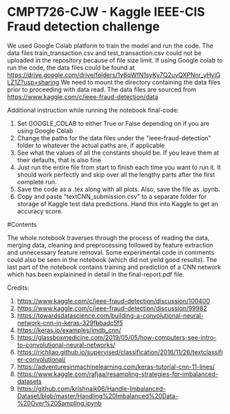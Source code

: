 # CMPT726-CJW - Kaggle IEEE-CIS Fraud detection challenge

We used Google Colab platform to train the model and run the code. The data files train_transaction.csv and test_transaction.csv could not be uploaded in the repository because of file size limit. 
If using Google colab to run the code, the data files could be found at https://drive.google.com/drive/folders/1y6qWfN1syKy7Q2uyQXPNnr_yHyiGLZ1Z?usp=sharing
We need to mount the directory containing the data files prior to proceeding with data read.
The data files are sourced from https://www.kaggle.com/c/ieee-fraud-detection/data

Additional instruction while running the notebook final-code:
1. Set GOOGLE_COLAB to either True or False depending on if you are using Google Colab
2. Change the paths for the data files under the "ieee-fraud-detection" folder to whatever the actual paths are, if applicable
3. See what the values of all the constants should be. If you leave them at their defaults, that is also fine
4. Just run the entire file from start to finish each time you want to run it. It should work perfectly and skip over all the lengthy parts after the first complete run.
5. Save the code as a .tex along with all plots. Also, save the file as .ipynb.
6. Copy and paste "textCNN_submission.csv" to a separate folder for storage of Kaggle test data predictions. Hand this into Kaggle to get an accuracy score.

#Contents

The whole notebook traverses through the process of reading the data, merging data, cleaning and preprocessing followed by feature extraction and unnecessary feature removal. Some experimental code in comments could also be seen in the notebook (which did not yeild good results). The last part of the notebook contains training and prediction of a CNN network which has been explainined in detail in the final-report.pdf file.

Credits:

1. https://www.kaggle.com/c/ieee-fraud-detection/discussion/100400
2. https://www.kaggle.com/c/ieee-fraud-detection/discussion/99982
3. https://towardsdatascience.com/building-a-convolutional-neural-network-cnn-in-keras-329fbbadc5f5
4. https://keras.io/examples/imdb_cnn/
5. https://glassboxmedicine.com/2019/05/05/how-computers-see-intro-to-convolutional-neural-networks/
6. https://richliao.github.io/supervised/classification/2016/11/26/textclassifier-convolutional/
7. https://adventuresinmachinelearning.com/keras-tutorial-cnn-11-lines/
8. https://www.kaggle.com/rafjaa/resampling-strategies-for-imbalanced-datasets
9. https://github.com/krishnaik06/Handle-Imbalanced-Dataset/blob/master/Handling%20Imbalanced%20Data-%20Over%20Sampling.ipynb
